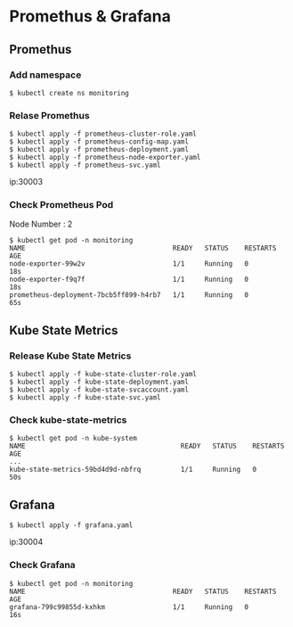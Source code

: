 # Promethus & Grafana

## Promethus

### Add namespace
```
$ kubectl create ns monitoring
```

### Relase Promethus
```
$ kubectl apply -f prometheus-cluster-role.yaml
$ kubectl apply -f prometheus-config-map.yaml
$ kubectl apply -f prometheus-deployment.yaml
$ kubectl apply -f prometheus-node-exporter.yaml
$ kubectl apply -f prometheus-svc.yaml
```
ip:30003

### Check Prometheus Pod
Node Number : 2
```
$ kubectl get pod -n monitoring
NAME                                     READY   STATUS    RESTARTS   AGE
node-exporter-99w2v                      1/1     Running   0          18s
node-exporter-f9q7f                      1/1     Running   0          18s
prometheus-deployment-7bcb5ff899-h4rb7   1/1     Running   0          65s
```

## Kube State Metrics

### Release Kube State Metrics
```
$ kubectl apply -f kube-state-cluster-role.yaml
$ kubectl apply -f kube-state-deployment.yaml
$ kubectl apply -f kube-state-svcaccount.yaml
$ kubectl apply -f kube-state-svc.yaml
```

### Check kube-state-metrics
```
$ kubectl get pod -n kube-system
NAME                                       READY   STATUS    RESTARTS   AGE
...
kube-state-metrics-59bd4d9d-nbfrq          1/1     Running   0          50s
```

## Grafana
```
$ kubectl apply -f grafana.yaml
```
ip:30004

### Check Grafana
```
$ kubectl get pod -n monitoring
NAME                                     READY   STATUS    RESTARTS   AGE
grafana-799c99855d-kxhkm                 1/1     Running   0          16s
```
